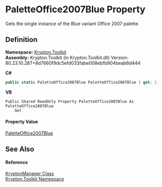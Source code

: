# PaletteOffice2007Blue Property


Gets the single instance of the Blue variant Office 2007 palette.



## Definition
**Namespace:** <a href="79d2eac2-21f4-54ff-7552-b20c33c30600.md">Krypton.Toolkit</a>  
**Assembly:** Krypton.Toolkit (in Krypton.Toolkit.dll) Version: 80.23.10.287+8d7660f9dc5efd033fabe008ebfb904beab6d444

**C#**
``` C#
public static PaletteOffice2007Blue PaletteOffice2007Blue { get; }
```
**VB**
``` VB
Public Shared ReadOnly Property PaletteOffice2007Blue As PaletteOffice2007Blue
	Get
```



#### Property Value
<a href="70dd9f5b-3a5f-763e-3ad6-567bc232831a.md">PaletteOffice2007Blue</a>

## See Also


#### Reference
<a href="fd000c89-b24b-9dde-c880-bccf31b10060.md">KryptonManager Class</a>  
<a href="79d2eac2-21f4-54ff-7552-b20c33c30600.md">Krypton.Toolkit Namespace</a>  
